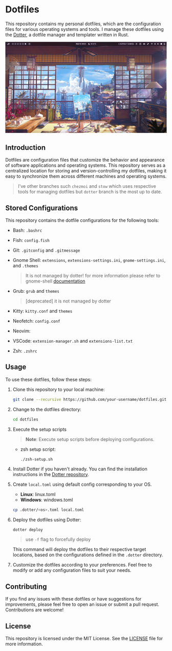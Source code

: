 # Dotfiles

This repository contains my personal dotfiles, which are the configuration files for various operating systems and tools. I manage these dotfiles using the [Dotter](https://github.com/SuperCuber/dotter), a dotfile manager and templater written in Rust.

![codereaper-theme](./assets/codereaper-desktop-min.png)

## Introduction

Dotfiles are configuration files that customize the behavior and appearance of software applications and operating systems. This repository serves as a centralized location for storing and version-controlling my dotfiles, making it easy to synchronize them across different machines and operating systems.

> I've other branches such `chezmoi` and `stow` which uses respective tools for managing dotfiles but `dotter` branch is the most up to date.

## Stored Configurations

This repository contains the dotfile configurations for the following tools:

- Bash: `.bashrc`
- Fish: `config.fish`
- Git: `.gitconfig` and `.gitmessage`
- Gnome Shell: `extensions`, `extensions-settings.ini`, `gnome-settings.ini`, and `.themes`

     > It is not managed by dotter! for more information please refer to gnome-shell [documentation](https://github.com/legitShivam/gnome-shell-configs/blob/main/README.md)

- Grub: `grub` and `themes`
    > [deprecated] it is not managed by dotter
- Kitty: `kitty.conf` and `themes`
- Neofetch: `config.conf`
- Neovim:
- VSCode: `extension-manager.sh` and `extensions-list.txt`
- Zsh: `.zshrc`

## Usage

To use these dotfiles, follow these steps:

1. Clone this repository to your local machine:

     ```bash
     git clone --recursive https://github.com/your-username/dotfiles.git
     ```

1. Change to the dotfiles directory:

     ```bash
     cd dotfiles
     ```


1. Execute the setup scripts
   > **Note**: Execute setup scripts before deploying configurations.

   - zsh setup script:

     ```shell
     ./zsh-setup.sh
     ```

1. Install Dotter if you haven't already. You can find the installation instructions in the [Dotter repository](https://github.com/SuperCuber/dotter).

1. Create `local.toml` using default config corresponding to your OS.
    - **Linux**: linux.toml
    - **Windows**: windows.toml

     ```bash
     cp .dotter/<os>.toml local.toml
     ```

1. Deploy the dotfiles using Dotter:

     ```bash
     dotter deploy
     ```

     > use `-f` flag to forcefully deploy

     This command will deploy the dotfiles to their respective target locations, based on the configurations defined in the `.dotter` directory.

1. Customize the dotfiles according to your preferences. Feel free to modify or add any configuration files to suit your needs.

## Contributing

If you find any issues with these dotfiles or have suggestions for improvements, please feel free to open an issue or submit a pull request. Contributions are welcome!

## License

This repository is licensed under the MIT License. See the [LICENSE](LICENSE) file for more information.
